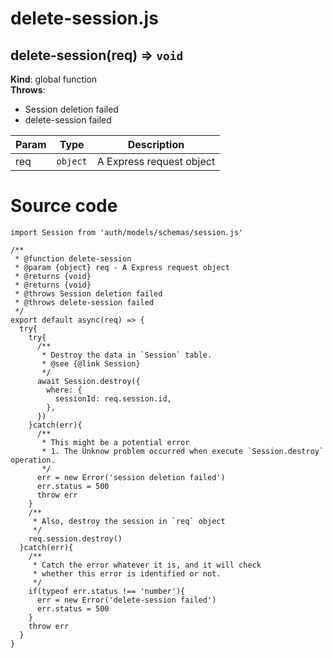 # delete-session.js

<a name="delete-session"></a>

## delete-session(req) ⇒ <code>void</code>
**Kind**: global function  
**Throws**:

- Session deletion failed
- delete-session failed


| Param | Type | Description |
| --- | --- | --- |
| req | <code>object</code> | A Express request object |


# Source code
```javascript=
import Session from 'auth/models/schemas/session.js'

/**
 * @function delete-session
 * @param {object} req - A Express request object
 * @returns {void}
 * @returns {void}
 * @throws Session deletion failed
 * @throws delete-session failed
 */
export default async(req) => {
  try{
    try{
      /**
       * Destroy the data in `Session` table.
       * @see {@link Session}
       */
      await Session.destroy({
        where: {
          sessionId: req.session.id,
        },
      })
    }catch(err){
      /**
       * This might be a potential error
       * 1. The Unknow problem occurred when execute `Session.destroy` operation.
       */
      err = new Error('session deletion failed')
      err.status = 500
      throw err
    }
    /**
     * Also, destroy the session in `req` object
     */
    req.session.destroy()
  }catch(err){
    /**
     * Catch the error whatever it is, and it will check
     * whether this error is identified or not.
     */
    if(typeof err.status !== 'number'){
      err = new Error('delete-session failed')
      err.status = 500
    }
    throw err
  }
}
```
